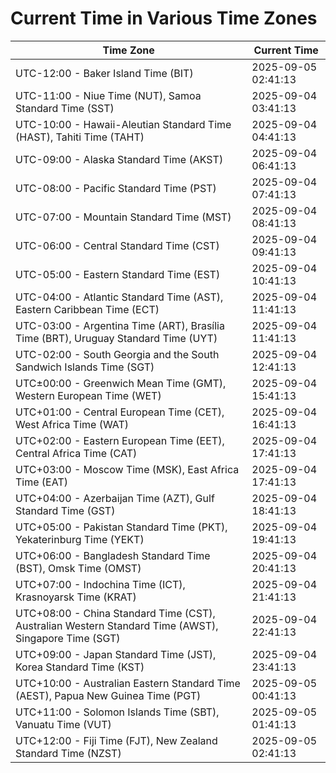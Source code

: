 # Current Time in Various Time Zones

| Time Zone | Current Time |
|-----------|--------------|
| UTC-12:00 - Baker Island Time (BIT) | 2025-09-05 02:41:13 |
| UTC-11:00 - Niue Time (NUT), Samoa Standard Time (SST) | 2025-09-04 03:41:13 |
| UTC-10:00 - Hawaii-Aleutian Standard Time (HAST), Tahiti Time (TAHT) | 2025-09-04 04:41:13 |
| UTC-09:00 - Alaska Standard Time (AKST) | 2025-09-04 06:41:13 |
| UTC-08:00 - Pacific Standard Time (PST) | 2025-09-04 07:41:13 |
| UTC-07:00 - Mountain Standard Time (MST) | 2025-09-04 08:41:13 |
| UTC-06:00 - Central Standard Time (CST) | 2025-09-04 09:41:13 |
| UTC-05:00 - Eastern Standard Time (EST) | 2025-09-04 10:41:13 |
| UTC-04:00 - Atlantic Standard Time (AST), Eastern Caribbean Time (ECT) | 2025-09-04 11:41:13 |
| UTC-03:00 - Argentina Time (ART), Brasília Time (BRT), Uruguay Standard Time (UYT) | 2025-09-04 11:41:13 |
| UTC-02:00 - South Georgia and the South Sandwich Islands Time (SGT) | 2025-09-04 12:41:13 |
| UTC±00:00 - Greenwich Mean Time (GMT), Western European Time (WET) | 2025-09-04 15:41:13 |
| UTC+01:00 - Central European Time (CET), West Africa Time (WAT) | 2025-09-04 16:41:13 |
| UTC+02:00 - Eastern European Time (EET), Central Africa Time (CAT) | 2025-09-04 17:41:13 |
| UTC+03:00 - Moscow Time (MSK), East Africa Time (EAT) | 2025-09-04 17:41:13 |
| UTC+04:00 - Azerbaijan Time (AZT), Gulf Standard Time (GST) | 2025-09-04 18:41:13 |
| UTC+05:00 - Pakistan Standard Time (PKT), Yekaterinburg Time (YEKT) | 2025-09-04 19:41:13 |
| UTC+06:00 - Bangladesh Standard Time (BST), Omsk Time (OMST) | 2025-09-04 20:41:13 |
| UTC+07:00 - Indochina Time (ICT), Krasnoyarsk Time (KRAT) | 2025-09-04 21:41:13 |
| UTC+08:00 - China Standard Time (CST), Australian Western Standard Time (AWST), Singapore Time (SGT) | 2025-09-04 22:41:13 |
| UTC+09:00 - Japan Standard Time (JST), Korea Standard Time (KST) | 2025-09-04 23:41:13 |
| UTC+10:00 - Australian Eastern Standard Time (AEST), Papua New Guinea Time (PGT) | 2025-09-05 00:41:13 |
| UTC+11:00 - Solomon Islands Time (SBT), Vanuatu Time (VUT) | 2025-09-05 01:41:13 |
| UTC+12:00 - Fiji Time (FJT), New Zealand Standard Time (NZST) | 2025-09-05 02:41:13 |
